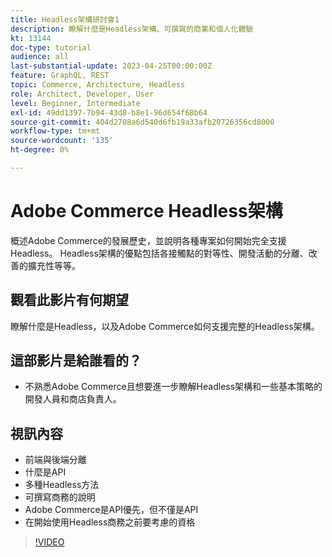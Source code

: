 ```yaml
---
title: Headless架構研討會1
description: 瞭解什麼是Headless架構、可撰寫的商業和個人化體驗
kt: 13144
doc-type: tutorial
audience: all
last-substantial-update: 2023-04-25T00:00:00Z
feature: GraphQL, REST
topic: Commerce, Architecture, Headless
role: Architect, Developer, User
level: Beginner, Intermediate
exl-id: 49dd1397-7b94-43d8-b8e1-96d654f68b64
source-git-commit: 404d2708a6d540d6fb19a33afb20726356cd8000
workflow-type: tm+mt
source-wordcount: '135'
ht-degree: 0%

---
```


# Adobe Commerce Headless架構

概述Adobe Commerce的發展歷史，並說明各種專案如何開始完全支援Headless。  Headless架構的優點包括各接觸點的對等性、開發活動的分離、改善的擴充性等等。

## 觀看此影片有何期望

瞭解什麼是Headless，以及Adobe Commerce如何支援完整的Headless架構。

## 這部影片是給誰看的？

* 不熟悉Adobe Commerce且想要進一步瞭解Headless架構和一些基本策略的開發人員和商店負責人。

## 視訊內容

* 前端與後端分離
* 什麼是API
* 多種Headless方法
* 可撰寫商務的說明
* Adobe Commerce是API優先，但不僅是API
* 在開始使用Headless商務之前要考慮的資格

>[!VIDEO](https://video.tv.adobe.com/v/3418862?learn=on)
